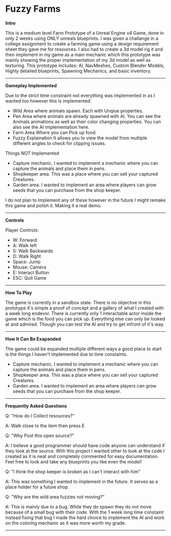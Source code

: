 # Fuzzy Farms
**Intro**

This is a medium level Farm Prototype of a Unreal Engine v4 Game, done in only 2 weeks using ONLY unreals blueprints. I was given a challange in a college assignment to create a farming game using a design requirement sheet they gave me for resources. I also had to create a 3d model rig it and then implement in my game as a main mechanic which this prototype was mainly showing the proper implementation of my 3d model as well as texturing. This prototype includes: AI, NavMeshes, Custom Blender Models, Highly detailed blueprints, Spawning Mechanics, and basic inventory. 

---

**Gameplay Implemented**

Due to the strict time constraint not everything was implemented in as I wanted too however this is implemented: 

- Wild Area where animals spawn. Each with Unqiue properties. 
- Pen Area where animals are already spawned with AI. You can see the Animals animations as well as their color changing properties. You can also see the AI implementation here. 
- Farm Area Where you can Pick up food. 
- Fuzzy Explaination It allows you to view the model from multiple different angles to check for clipping issues. 

Things *NOT* Implemented
- Capture mechanic. I wanted to implement a mechanic where you can capture the animals and place them in pens. 
- Shopkeeper area. This was a place where you can sell your captured Creatures. 
- Garden area. I wanted to implement an area where players can grow seeds that you can purchase from the shop keeper. 

I do not plan to Implement any of these however in the future I might remake this game and polish it. Making it a real demo. 

---


**Controls**

Player Controls: 

- W: Forward
- A: Walk left
- S: Walk Backwards
- D: Walk Right
- Space: Jump
- Mouse: Camera
- E: Interact Button
- ESC: Quit Game

---

**How To Play**

The game is currently in a sandbox state. There is no objective in this prototype it's simple a proof of concept and a gallery of what I created with a week long endevor. There is currently only 1 interactable actor inside the game which is the food you can pick up. Everything else can only be looked at and admired. Though you can test the AI and try to get infront of it's way. 

---


**How It Can Be Exapanded**

The game could be expanded multiple different ways a good place to start is the things I haven't implemented due to time constaints. 

- Capture mechanic. I wanted to implement a mechanic where you can capture the animals and place them in pens. 
- Shopkeeper area. This was a place where you can sell your captured Creatures. 
- Garden area. I wanted to implement an area where players can grow seeds that you can purchase from the shop keeper. 



---

**Frequently Asked Questions**

Q: "How do I Collect resources?"

A: Walk close to the item then press E

Q: "Why Post this open source?" 

A: I believe a good programmer should have code anyone can understand if they look at the source. With this project I wanted other to look at the code I created as it is neat and completely commented for easy documentation. Feel free to look and take any blueprints you like even the model! 

Q: "I think the shop keeper is broken as I can't interact with him" 

A: This was something I wanted to implement in the future. It serves as a place holder for a future shop. 

Q: "Why are the wild area fuzzies not moving?"

A: This is mainly due to a bug. While they do spawn they do not move because of a small bug with their code. With the 1 week long time constaint instead fixing that bug I made the hard choice to implement the AI and work on the coloring mechanic as it was more worth my grade. 



---
